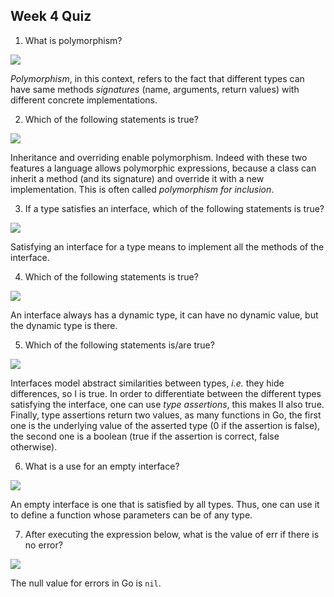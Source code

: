 ## Week 4 Quiz

1. What is polymorphism?

![](https://user-images.githubusercontent.com/49638680/92223581-f58c1d80-eea0-11ea-8d29-1c0dff898d35.png)

_Polymorphism_, in this context, refers to the fact that different types can have same methods _signatures_ (name, arguments, return values) with different concrete implementations.

2. Which of the following statements is true?

![](https://user-images.githubusercontent.com/49638680/92223585-f755e100-eea0-11ea-8bb5-ea7b5c448908.png)

Inheritance and overriding enable polymorphism. Indeed with these two features a language allows polymorphic expressions, because a class can inherit a method (and its signature) and override it with a new implementation. This is often called _polymorphism for inclusion_.

3. If a type satisfies an interface, which of the following statements is true?

![](https://user-images.githubusercontent.com/49638680/92223589-f8870e00-eea0-11ea-982d-0c8666b7edf5.png)

Satisfying an interface for a type means to implement all the methods of the interface.

4. Which of the following statements is true?

![](https://user-images.githubusercontent.com/49638680/92223601-fc1a9500-eea0-11ea-987d-8096fac0f17c.png)

An interface always has a dynamic type, it can have no dynamic value, but the dynamic type is there.

5. Which of the following statements is/are true?

![](https://user-images.githubusercontent.com/49638680/92223605-fd4bc200-eea0-11ea-9edd-8d947810d516.png)

Interfaces model abstract similarities between types, _i.e._ they hide differences, so I is true.
In order to differentiate between the different types satisfying the interface, one can use _type assertions_, this makes II also true.
Finally, type assertions return two values, as many functions in Go, the first one is the underlying value of the asserted type (0 if the assertion is false), the second one is a boolean (true if the assertion is correct, false otherwise).

6. What is a use for an empty interface?

![](https://user-images.githubusercontent.com/49638680/92223615-0046b280-eea1-11ea-9fa3-7a549674f4e7.png)

An empty interface is one that is satisfied by all types. Thus, one can use it to define a function whose parameters can be of any type.

7. After executing the expression below, what is the value of err if there is no error?

![](https://user-images.githubusercontent.com/49638680/92223627-0341a300-eea1-11ea-8369-5b1d990d32ac.png)

The null value for errors in Go is `nil`.
